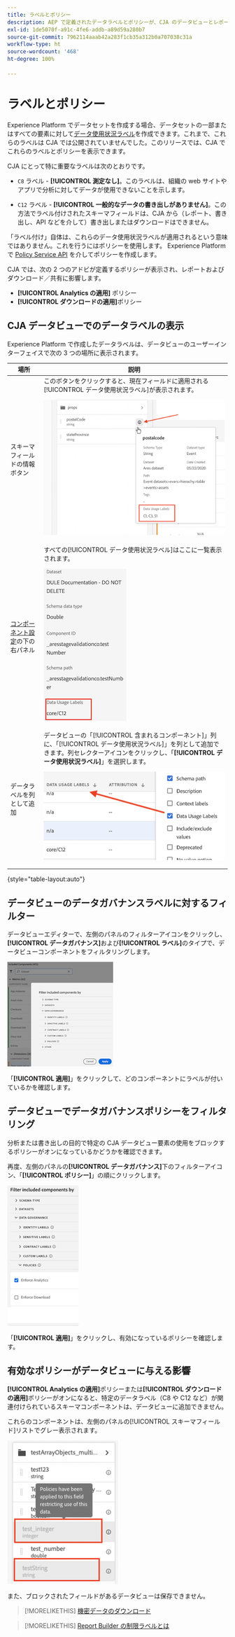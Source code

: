 ```yaml
---
title: ラベルとポリシー
description: AEP で定義されたデータラベルとポリシーが、CJA のデータビューとレポートに与える影響について説明します。
exl-id: 1de5070f-a91c-4fe6-addb-a89d59a280b7
source-git-commit: 7962114aaab42a283f1cb35a312b0a707038c31a
workflow-type: ht
source-wordcount: '468'
ht-degree: 100%

---
```


# ラベルとポリシー

Experience Platform でデータセットを作成する場合、データセットの一部またはすべての要素に対して[データ使用状況ラベル](https://experienceleague.adobe.com/docs/experience-platform/data-governance/labels/reference.html?lang=ja)を作成できます。これまで、これらのラベルは CJA では公開されていませんでした。このリリースでは、CJA でこれらのラベルとポリシーを表示できます。

CJA にとって特に重要なラベルは次のとおりです。

* `C8` ラベル - **[!UICONTROL 測定なし]**。このラベルは、組織の web サイトやアプリで分析に対してデータが使用できないことを示します。

* `C12` ラベル - **[!UICONTROL 一般的なデータの書き出しがありません]**。この方法でラベル付けされたスキーマフィールドは、CJA から（レポート、書き出し、API などを介して）書き出しまたはダウンロードはできません。

「ラベル付け」自体は、これらのデータ使用状況ラベルが適用されるという意味ではありません。これを行うにはポリシーを使用します。 Experience Platform で [Policy Service API](https://experienceleague.adobe.com/docs/experience-platform/data-governance/api/overview.html?lang=ja) を介してポリシーを作成します。

CJA では、次の 2 つのアドビが定義するポリシーが表示され、レポートおよびダウンロード／共有に影響します。

* **[!UICONTROL Analytics の適用]** ポリシー
* **[!UICONTROL ダウンロードの適用]**&#x200B;ポリシー

## CJA データビューでのデータラベルの表示

Experience Platform で作成したデータラベルは、データビューのユーザーインターフェイスで次の 3 つの場所に表示されます。

| 場所 | 説明 |
| --- | --- |
| スキーマフィールドの情報ボタン | このボタンをクリックすると、現在フィールドに適用される[!UICONTROL データ使用状況ラベル]が表示されます。<p>![](assets/data-label-left.png) |
| [コンポーネント設定](/help/data-views/component-settings/overview.md)の下の右パネル | すべての[!UICONTROL データ使用状況ラベル]はここに一覧表示されます。<p>![](assets/data-label-right.png) |
| データラベルを列として追加 | データビューの「[!UICONTROL 含まれるコンポーネント]」列に、「[!UICONTROL データ使用状況ラベル]」を列として追加できます。列セレクターアイコンをクリックし、「**[!UICONTROL データ使用状況ラベル]**」を選択します。<p>![](assets/data-label-column.png) |

{style=&quot;table-layout:auto&quot;}

## データビューのデータガバナンスラベルに対するフィルター

データビューエディターで、左側のパネルのフィルターアイコンをクリックし、**[!UICONTROL データガバナンス]**&#x200B;および&#x200B;**[!UICONTROL ラベル]**&#x200B;のタイプで、データビューコンポーネントをフィルタリングします。

![](assets/filter-labels.png)

「**[!UICONTROL 適用]**」をクリックして、どのコンポーネントにラベルが付いているかを確認します。

## データビューでデータガバナンスポリシーをフィルタリング

分析または書き出しの目的で特定の CJA データビュー要素の使用をブロックするポリシーがオンになっているかどうかを確認できます。

再度、左側のパネルの&#x200B;**[!UICONTROL データガバナンス]**&#x200B;下のフィルターアイコン、「**[!UICONTROL ポリシー]**」の順にクリックします。

![](assets/filter-policies.png)

「**[!UICONTROL 適用]**」をクリックし、有効になっているポリシーを確認します。

## 有効なポリシーがデータビューに与える影響

**[!UICONTROL Analytics の適用]**&#x200B;ポリシーまたは&#x200B;**[!UICONTROL ダウンロードの適用]**&#x200B;ポリシーがオンになると、特定のデータラベル（C8 や C12 など）が関連付けられているスキーマコンポーネントは、データビューに追加できません。

これらのコンポーネントは、左側のパネルの[!UICONTROL スキーマフィールド]リストでグレー表示されます。

![](assets/component-greyed.png)

また、ブロックされたフィールドがあるデータビューは保存できません。

>[!MORELIKETHIS]
>[機密データのダウンロード](/help/analysis-workspace/curate-share/download-send.md)

>[!MORELIKETHIS]
>[Report Builder の制限ラベルとは](https://experienceleague.adobe.com/docs/analytics-platform/using/cja-reportbuilder/restricted-labels.html?lang=ja)


